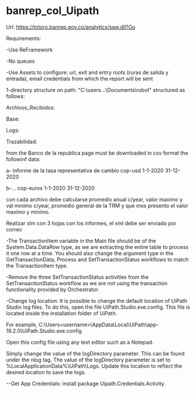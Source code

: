 # banrep_col_Uipath


Url: https://totoro.banrep.gov.co/analytics/saw.dll?Go


Requirements:

-Use ReFramework

-No queues


-Use Assets to configure: url, exit and entry roots (ruras de salida y entrada), email credentials from which the report will be sent


1-directory structure on path: "C:\users\...\Documents\robot" structured as follows:


Archivos_Recibidos:

Base:

Logs:

Trazabilidad:

from the Banco de la republica page  must be downloaded in csv format the followinf data:

a- informe de la tasa representativa de cambio cop-usd  1-1-2020 31-12-2020

b-... cop-euros 1-1-2020 31-12-2020

con cada archivo debe calcularse promedio anual c/year, valor maximo y val minimo c/year, promedio general de la TRM y que mes presento el valor maximo y minimo.

Realizar xlm con 3 hojas con los informes, el xml debe ser enviado por correo




-The TransactionItem variable in the Main file should be of the System.Data.DataRow type, as we are extracting the entire table to process it one row at a time. You should also change the argument type in the GetTransactionData, Process and SetTransactionStatus workflows to match the TransactionItem type.

-Remove the three SetTransactionStatus activities from the SetTransactionStatus workflow as we are not using the transaction functionality provided by Orchestrator.



-Change log location:
It is possible to change the default location of UiPath Studio log files. To do this, open the file UiPath.Studio.exe.config. This file is located inside the installation folder of UiPath.

For example, C:\Users\<username>\AppData\Local\UiPath\app-19.2.0\UiPath.Studio.exe.config

Open this config file using any text editor such as a Notepad.

Simply change the value of the logDirectory parameter. This can be found under the nlog tag. The value of the logDirectory parameter is set to %LocalApplicationData%\UiPath\Logs. Update this location to reflect the desired location to save the logs.



--Get App Credentials: install package Uipath.Credentials.Activity
